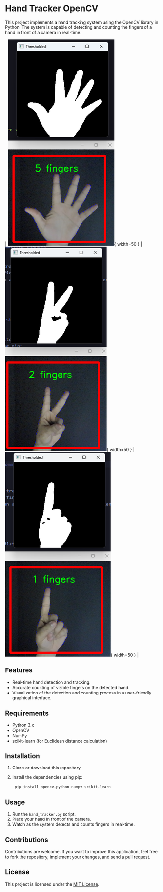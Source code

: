 # Hand Tracker OpenCV

This project implements a hand tracking system using the OpenCV library in Python. The system is capable of detecting and counting the fingers of a hand in front of a camera in real-time.

| ![alt text](image-3.png){ width=50 } | ![alt text](image-1.png){ width=50 } | ![alt text](image-2.png){ width=50 } |

## Features

- Real-time hand detection and tracking.
- Accurate counting of visible fingers on the detected hand.
- Visualization of the detection and counting process in a user-friendly graphical interface.

## Requirements

- Python 3.x
- OpenCV
- NumPy
- scikit-learn (for Euclidean distance calculation)

## Installation

1. Clone or download this repository.
2. Install the dependencies using pip:

   ```bash
    pip install opencv-python numpy scikit-learn
   ```

## Usage

1. Run the `hand_tracker.py` script.
2. Place your hand in front of the camera.
3. Watch as the system detects and counts fingers in real-time.

## Contributions

Contributions are welcome. If you want to improve this application, feel free to fork the repository, implement your changes, and send a pull request.

## License

This project is licensed under the [MIT License](LICENSE).
